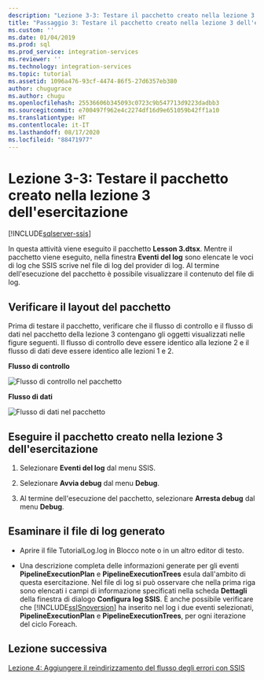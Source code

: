 ```yaml
---
description: "Lezione 3-3: Testare il pacchetto creato nella lezione 3 dell'esercitazione"
title: "Passaggio 3: Testare il pacchetto creato nella lezione 3 dell'esercitazione | Microsoft Docs"
ms.custom: ''
ms.date: 01/04/2019
ms.prod: sql
ms.prod_service: integration-services
ms.reviewer: ''
ms.technology: integration-services
ms.topic: tutorial
ms.assetid: 1096a476-93cf-4474-86f5-27d6357eb380
author: chugugrace
ms.author: chugu
ms.openlocfilehash: 25536606b345093c0723c9b547713d9223dadbb3
ms.sourcegitcommit: e700497f962e4c2274df16d9e651059b42ff1a10
ms.translationtype: HT
ms.contentlocale: it-IT
ms.lasthandoff: 08/17/2020
ms.locfileid: "88471977"
---
```

# <a name="lesson-3-3-test-the-lesson-3-tutorial-package"></a>Lezione 3-3: Testare il pacchetto creato nella lezione 3 dell'esercitazione

[!INCLUDE[sqlserver-ssis](../includes/applies-to-version/sqlserver-ssis.md)]



In questa attività viene eseguito il pacchetto **Lesson 3.dtsx**. Mentre il pacchetto viene eseguito, nella finestra **Eventi del log** sono elencate le voci di log che SSIS scrive nel file di log del provider di log. Al termine dell'esecuzione del pacchetto è possibile visualizzare il contenuto del file di log.  
  
## <a name="check-the-package-layout"></a>Verificare il layout del pacchetto  
Prima di testare il pacchetto, verificare che il flusso di controllo e il flusso di dati nel pacchetto della lezione 3 contengano gli oggetti visualizzati nelle figure seguenti. Il flusso di controllo deve essere identico alla lezione 2 e il flusso di dati deve essere identico alle lezioni 1 e 2.  
  
**Flusso di controllo**  
  
![Flusso di controllo nel pacchetto](../integration-services/media/task4lesson2control.gif "Flusso di controllo nel pacchetto")  
  
**Flusso di dati**  
  
![Flusso di dati nel pacchetto](../integration-services/media/task9lesson1data.gif "Flusso di dati nel pacchetto")  
  
## <a name="run-the-lesson-3-tutorial-package"></a>Eseguire il pacchetto creato nella lezione 3 dell'esercitazione  
  
1.  Selezionare **Eventi del log** dal menu SSIS.  
  
2.  Selezionare **Avvia debug** dal menu **Debug**.  
  
3.  Al termine dell'esecuzione del pacchetto, selezionare **Arresta debug** dal menu **Debug**.  
  
## <a name="examine-the-generated-log-file"></a>Esaminare il file di log generato  
  
-   Aprire il file TutorialLog.log in Blocco note o in un altro editor di testo.  
  
-   Una descrizione completa delle informazioni generate per gli eventi **PipelineExecutionPlan** e **PipelineExecutionTrees** esula dall'ambito di questa esercitazione.  Nel file di log si può osservare che nella prima riga sono elencati i campi di informazione specificati nella scheda **Dettagli** della finestra di dialogo **Configura log SSIS**. È anche possibile verificare che [!INCLUDE[ssISnoversion](../includes/ssisnoversion-md.md)] ha inserito nel log i due eventi selezionati, **PipelineExecutionPlan** e **PipelineExecutionTrees**, per ogni iterazione del ciclo Foreach.  
  
## <a name="next-lesson"></a>Lezione successiva  
[Lezione 4: Aggiungere il reindirizzamento del flusso degli errori con SSIS](../integration-services/lesson-4-add-error-flow-redirection-with-ssis.md)  
  
  
  
